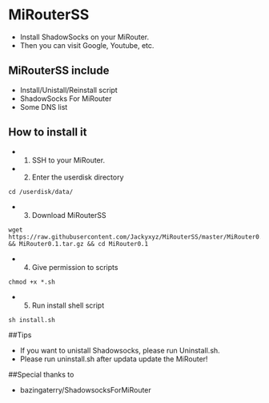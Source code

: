 # MiRouterSS
+ Install ShadowSocks on your MiRouter.
+ Then you can visit Google, Youtube, etc.

## MiRouterSS include
+ Install/Unistall/Reinstall script
+ ShadowSocks For MiRouter
+ Some DNS list

## How to install it
+ 1. SSH to your MiRouter.
+ 2. Enter the userdisk directory
```
cd /userdisk/data/
```
+ 3. Download MiRouterSS
```
wget https://raw.githubusercontent.com/Jackyxyz/MiRouterSS/master/MiRouter0.1.tar.gz && MiRouter0.1.tar.gz && cd MiRouter0.1
```
+ 4. Give permission to scripts
```
chmod +x *.sh
```
+ 5. Run install shell script
```
sh install.sh
```

##Tips
+ If you want to unistall Shadowsocks, please run Uninstall.sh.
+ Please run uninstall.sh after updata update the MiRouter!

##Special thanks to
+ bazingaterry/ShadowsocksForMiRouter
